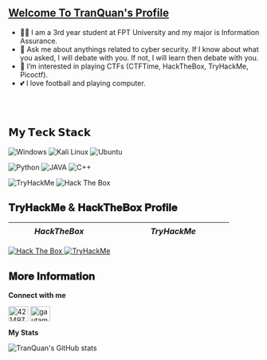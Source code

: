 ##  [Welcome To TranQuan's Profile](...)

- 🧑‍🎓 I am a 3rd year student at FPT University and my major is Information Assurance.	
- 🧐 Ask me about anythings related to cyber security. If I know about what you asked, I will debate with you. If not, I will learn then debate with you.
- 🎯 I’m interested in playing CTFs (CTFTime, HackTheBox, TryHackMe, Picoctf).
- 💕 I love football and playing computer.

<br></br>

## 𝗠𝘆 𝗧𝗲𝗰𝗸 𝗦𝘁𝗮𝗰𝗸

![Windows](https://img.shields.io/static/v1?style=for-the-badge&message=Windows&color=0078D6&logo=Windows&logoColor=FFFFFF&label=)
![Kali Linux](https://img.shields.io/static/v1?style=for-the-badge&message=Kali+Linux&color=557C94&logo=Kali+Linux&logoColor=FFFFFF&label=)
![Ubuntu](https://img.shields.io/static/v1?style=for-the-badge&message=Ubuntu&color=E95420&logo=Ubuntu&logoColor=FFFFFF&label=)


![Python](https://img.shields.io/static/v1?style=for-the-badge&message=Python&color=3776AB&logo=Python&logoColor=FFFFFF&label=)
![JAVA](https://img.shields.io/badge/Java-ED8B00?style=for-the-badge&logo=java&logoColor=white)
![C++](https://img.shields.io/static/v1?style=for-the-badge&message=C%2B%2B&color=00599C&logo=C%2B%2B&logoColor=FFFFFF&label=)



![TryHackMe](https://img.shields.io/static/v1?style=for-the-badge&message=TryHackMe&color=212C42&logo=TryHackMe&logoColor=FFFFFF&label=)
![Hack The Box](https://img.shields.io/static/v1?style=for-the-badge&message=Hack+The+Box&color=222222&logo=Hack+The+Box&logoColor=9FEF00&label=)


## 𝐓𝐫𝐲𝐇𝐚𝐜𝐤𝐌𝐞 & 𝐇𝐚𝐜𝐤𝐓𝐡𝐞𝐁𝐨𝐱 𝐏𝐫𝐨𝐟𝐢𝐥𝐞

| ***ㅤㅤㅤHackTheBoxㅤㅤㅤㅤ*** | ***ㅤㅤㅤㅤTryHackMeㅤㅤㅤㅤ*** |
|----------------- | --------------- | 
<a href = "https://app.hackthebox.com/users/1213347" target="_blank" rel="noopener noreferrer" align="right">
 <img src="https://www.hackthebox.com/badge/image/1213347" alt="Hack The Box">
</a>
  <a href = "https://www.tryhackme.com/p/kuan.beg" target="_blank" rel="noopener noreferrer" align="left">
<img src="https://tryhackme-badges.s3.amazonaws.com/kuan.beg.png" alt="TryHackMe">
</a> 


## 𝐌𝐨𝐫𝐞 𝐈𝐧𝐟𝐨𝐫𝐦𝐚𝐭𝐢𝐨𝐧

**Connect with me**
<p align="left">
<a href="https://www.facebook.com/profile.php?id=100058969816364"  target="_blank" rel="noopener noreferrer"><img align="center" src="https://raw.githubusercontent.com/rahuldkjain/github-profile-readme-generator/master/src/images/icons/Social/facebook.svg" alt="4214976" height="30" width="40" /></a>
<a href="https://www.instagram.com/quan_3010/"  target="_blank" rel="noopener noreferrer"><img align="center" src="https://raw.githubusercontent.com/rahuldkjain/github-profile-readme-generator/master/src/images/icons/Social/instagram.svg" alt="gautamkrishnar" height="30" width="40" /></a>
 

**My Stats**

 ![TranQuan's GitHub stats](https://github-readme-stats.vercel.app/api?username=QuanFPT&show_icons=true&theme=tokyonight)
